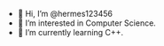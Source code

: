 - 👋 Hi, I’m @hermes123456
- 👀 I’m interested in Computer Science.
- 🌱 I’m currently learning C++.


<!---
hermes123456/hermes123456 is a ✨ special ✨ repository because its `README.md` (this file) appears on your GitHub profile.
You can click the Preview link to take a look at your changes.
--->

